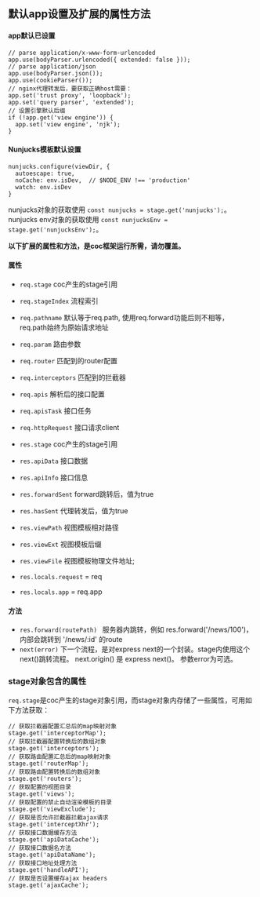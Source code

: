 ## 默认app设置及扩展的属性方法


#### app默认已设置
```
// parse application/x-www-form-urlencoded
app.use(bodyParser.urlencoded({ extended: false }));
// parse application/json
app.use(bodyParser.json());
app.use(cookieParser());
// nginx代理转发后，要获取正确host需要：
app.set('trust proxy', 'loopback');
app.set('query parser', 'extended');
// 设置引擎默认后缀
if (!app.get('view engine')) {
  app.set('view engine', 'njk');
}
```

#### Nunjucks模板默认设置

```
nunjucks.configure(viewDir, {
  autoescape: true,
  noCache: env.isDev,  // $NODE_ENV !== 'production'
  watch: env.isDev
}
```
nunjucks对象的获取使用 `const nunjucks = stage.get('nunjucks');`。
nunjucks env对象的获取使用 `const nunjucksEnv = stage.get('nunjucksEnv');`。

**以下扩展的属性和方法，是coc框架运行所需，请勿覆盖。**

#### 属性
* `req.stage` coc产生的stage引用
* `req.stageIndex` 流程索引
* `req.pathname` 默认等于req.path, 使用req.forward功能后则不相等，req.path始终为原始请求地址
* `req.param`  路由参数
* `req.router` 匹配到的router配置
* `req.interceptors` 匹配到的拦截器
* `req.apis` 解析后的接口配置
* `req.apisTask` 接口任务
* `req.httpRequest` 接口请求client

* `res.stage` coc产生的stage引用
* `res.apiData` 接口数据
* `res.apiInfo` 接口信息
* `res.forwardSent` forward跳转后，值为true
* `res.hasSent` 代理转发后，值为true
* `res.viewPath` 视图模板相对路径
* `res.viewExt` 视图模板后缀
* `res.viewFile` 视图模板物理文件地址;
* `res.locals.request` = req
* `res.locals.app` = req.app

#### 方法
* `res.forward(routePath) `
  服务器内跳转，例如 res.forward('/news/100')，内部会跳转到 '/news/:id' 的route
* `next(error)`
  下一个流程，是对express next的一个封装。stage内使用这个next()跳转流程。
  next.origin() 是 express next()。 参数error为可选。
  
### stage对象包含的属性
`req.stage`是coc产生的stage对象引用，而stage对象内存储了一些属性，可用如下方法获取：
```
// 获取拦截器配置汇总后的map映射对象
stage.get('interceptorMap');
// 获取拦截器配置转换后的数组对象
stage.get('interceptors');
// 获取路由配置汇总后的map映射对象
stage.get('routerMap');
// 获取路由配置转换后的数组对象
stage.get('routers');
// 获取配置的视图目录
stage.get('views');
// 获取配置的禁止自动渲染模板的目录
stage.get('viewExclude');
// 获取是否允许拦截器拦截ajax请求
stage.get('interceptXhr');
// 获取接口数据缓存方法
stage.get('apiDataCache');
// 获取接口数据名方法
stage.get('apiDataName');
// 获取接口地址处理方法
stage.get('handleAPI');
// 获取是否设置缓存ajax headers
stage.get('ajaxCache');
```